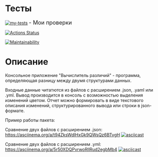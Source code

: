 # Тесты
[![my-tests](https://github.com/VladyBarvy/frontend-project-46/actions/workflows/testing.yml/badge.svg)](https://github.com/VladyBarvy/frontend-project-46/actions/workflows/testing.yml) <span style="font-size: 18px;"> - Мои проверки</span>

[![Actions Status](https://github.com/VladyBarvy/frontend-project-46/workflows/hexlet-check/badge.svg)](https://github.com/VladyBarvy/frontend-project-46/actions)

[![Maintainability](https://api.codeclimate.com/v1/badges/e3ab236d6f8f84f302fb/maintainability)](https://codeclimate.com/github/VladyBarvy/frontend-project-46/maintainability)


# Описание
Консольное приложение "Вычислитель различий" - программа, определяющая разницу между двумя структурами данных.

Входные данные читатются из файлов с расширением .json, .yaml или .yml. Вывод производится в консоль с возможностью выделения изменений цветом. 
Отчет можно формировать в виде текстового описания изменений, структурированного вывода или строки в json-формате.


Пример работы пакета:

Сравнение двух файлов с расширением .json:
https://asciinema.org/a/t94ZksWdlHxGk9QWsQz6BTvgH
[![asciicast](https://asciinema.org/a/t94ZksWdlHxGk9QWsQz6BTvgH.svg)](https://asciinema.org/a/t94ZksWdlHxGk9QWsQz6BTvgH)

Сравнение двух файлов с расширением .yml:
https://asciinema.org/a/5r50XDQPvrwoRllRud2egbMb4
[![asciicast](https://asciinema.org/a/5r50XDQPvrwoRllRud2egbMb4.svg)](https://asciinema.org/a/5r50XDQPvrwoRllRud2egbMb4)

